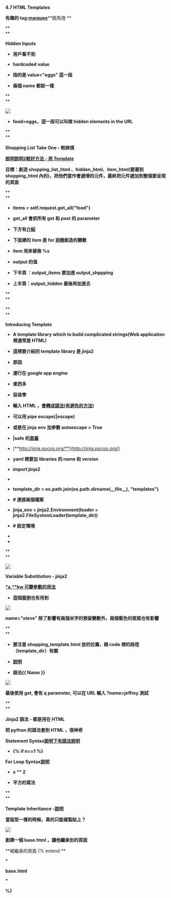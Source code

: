 **4.7 HTML Templates**

**有趣的 tag:**[**marquee**](https://developer.mozilla.org/en-US/docs/Web/HTML/Element/marquee)**跑馬燈 **

**  
**

**Hidden Inputs**

* **用戶看不到**

* **hardcoded value**

* **指的是 value="eggs" 這一段**

* **兩個 name 都設一樣**



**  
**

![](https://lh4.googleusercontent.com/SlnqHjVT5Rg40DGG_G6zpZky6E9VplCYAhE3Zvle76lDXTwzzUdaZCY1H5wMZ6acNDa1gwCU7kme6_YcGof64By11sCS78eYUcOEbj1TJpkcMHu3Fby8eL_KUt-BxjgXdwcqgIjV)

* **food=eggs，這一段可以叫做 hidden elements in the URL**

**  
**

**Shopping List Take One - 較麻煩**

[**說明**](https://www.udacity.com/course/viewer#!/c-nd000/l-4186408748/m-679078997)[**說明2**](https://www.udacity.com/course/viewer#!/c-nd000/l-4186408748/e-677309561/m-649059346)[**較好方法 - 用 Template**](https://www.udacity.com/course/viewer#!/c-nd000/l-4186408748/e-642099222/m-686819028)

**目標：創造 shopping\_list\_html 、hidden\_html、item\_html\(要塞到 shopping\_html 內的\)，把他們當作會遞增的元件，最終把元件遞加到整個要呈現的頁面**

**  
**

* **items = self.request.get\_all\("food"\)**

* **get\_all 會抓所有 get 和 post 的 parameter**

* **下方有**[**介紹**](https://www.udacity.com/course/viewer#!/c-nd000/l-4186408748/e-642099222/m-686819028)

* **下面建的 item 是 for 迴圈創造的變數**

* **item 用來替換 %s**

* **output 的值**

* **下半頁 ：output\_items 要加進 output\_shppping**

* **上半頁：output\_hidden 最後再加進去**

**  
**

**  
**

**Introducing Template**

* **A template library which to build complicated strings\(Web application 裡通常是 HTML\)**

* **這裡要介紹的 template library 是 jinja2**

* **原因**

* **運行在 google app engine**

* **東西多**

* **容易學**

* **輸入 HTML ，**[**會轉成語法**](https://www.udacity.com/course/viewer#!/c-nd000/l-4186408748/e-642099222/m-670849276)**\(**[**有避免的方法**](https://www.udacity.com/course/viewer#!/c-nd000/l-4186408748/m-668210172)**\)**

* **可以用 pipe escape\(\|escape\)**

* **或是在 jinja.env 加參數 autoescape = True**

* **\|safe 的**[**意義**](http://stackoverflow.com/questions/12341496/jinja-2-safe-keyword)

* [**http://jinja.pocoo.org/**](http://jinja.pocoo.org/)

* **yaml 裡要加 libraries 的 name 和 version**

* **import jinja2**



* 
* **template\_dir = os.path.join\(os.path.dirname\(\_\_file\_\_\), "templates"\)**

* **\# 連接兩個檔案**

* **jinja\_env = jinja2.Environment\(loader = jinja2.FileSystemLoader\(template\_dir\)\)**

* **\# 設定環境**

* 
* 
**  
**

![](https://lh4.googleusercontent.com/RL663HdOqYVF5nJXgvKQL_gfOjLXafoW65i7rGb08M9zXuarbwnC05LQ0pMuy9N5Y4FC_Tf8ccCB1KaD84lkXzyFCOjGLwnSV5QujDa6WKYUU4Z_7zFkvK4lMrKktkoGhKX_-wSP)

**Variable Substitution - jinja2**

[**\*a,\*\*kw 可變參數的用法**](http://stackoverflow.com/questions/3394835/args-and-kwargs)

* **這個**[**案例**](https://www.udacity.com/course/viewer#!/c-nd000/l-4186408748/e-668139084/m-647920898)**也有用到**

![](https://lh3.googleusercontent.com/04R540rRewnsGeEUhPqjdUnlsi4JomavXz2c0inp_lVARrindhdpiaHBFdtrVQvCkwU-pcUoW6_JDqUvQ2x1UYkylmD5J-OYAR32aOLvax3iyLxuyZvqiyQ18BEFzBDgr2z0Svf2)

**name="steve" 除了影響有兩個米字的預留變數外，兩個藍色的框框也有影響**

**  
**

* **要注意 shopping\_template.html 放的位置，跟 code 裡的路徑（template\_dir）有關**

* [**說明**](https://www.udacity.com/course/viewer#!/c-nd000/l-4186408748/e-668139084/m-647920898)

* **語法{{ Name }}**

![](https://lh5.googleusercontent.com/hiBm7Dasc1xw5uHyWzqYXB1IEk4wtMon0SuYpx-NomhstG01-DAEhS7vIuwqWXRIQBUOb5VRO9TxLB2Jw6cUXlJoszCMcteFYRkcqSz_yXcjqimfjmlG1z0PWxwlM2rzXsswWLxB)

**最後使用 get, 會有 q parameter, 可以在 URL 輸入 ?name=jeffrey 測試**

**  
**

**Jinja2 語法 - 都是用在 HTML**

**把 python 的語法套到 HTML ，很神奇**

**Statement Syntax**[**說明**](https://www.udacity.com/course/viewer#!/c-nd000/l-4186408748/m-684438754)[**下有語法說明**](https://www.udacity.com/course/viewer#!/c-nd000/l-4186408748/e-642099222/m-686819028)

* **{% if n==1 %}**

**For Loop Syntax**[**說明**](https://www.udacity.com/course/viewer#!/c-nd000/l-4186408748/m-684438754)

* **x \*\* 2**

* **平方的寫法**

**  
**

**Template Inheritance -**[**說明**](https://www.udacity.com/course/viewer#!/c-nd000/l-4186408748/m-678329737)

**當版型一樣的時候，真的只能複製貼上？**

![](https://lh4.googleusercontent.com/cthPfD5QCJgHJqJdioPr-ngXKj-iP31rjiupvJdjEPpKYQBc1qIvZl-2wzsr9Oyzw6VvglCXcbaWRXRZ761vjuzbkeFWTi_hgDAua4PDGkEEsjNy5uDF1v-QaserGSE9kds6X69P)

**創建一個 base.html ，讓他繼承別的頁面**

**被繼承的頁面 {% extend **

**"**

**base.html**

**"**

**%}**

